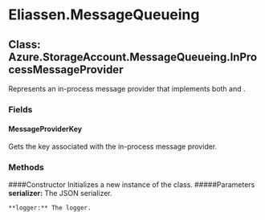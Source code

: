 ﻿# Eliassen.MessageQueueing


## Class: Azure.StorageAccount.MessageQueueing.InProcessMessageProvider
Represents an in-process message provider that implements both and .
### Fields

#### MessageProviderKey
Gets the key associated with the in-process message provider.
### Methods


####Constructor
Initializes a new instance of the class.
    #####Parameters
    **serializer:** The JSON serializer.

    **logger:** The logger.
